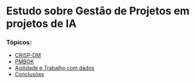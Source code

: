 # Estudo sobre Gestão de Projetos em projetos de IA

### Tópicos:
- [CRISP-DM](01_crispdm.md)
- [PMBOK](02_pmbok.md)
- [Agilidade e Trabalho com dados](03_agilidae-e-dados.md)
- [Conclusões](04_conclusoes.md)
